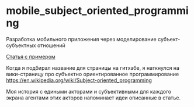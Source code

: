 # mobile_subject_oriented_programming
Разработка мобильного приложения через моделирование субъект-субъектных отношений

[Статья с примером](article_with_example.md)

Когда я подбирал название для страницы на гитхабе, я наткнулся на вики-страницу про субъектно ориентированное программирование
https://en.wikipedia.org/wiki/Subject-oriented_programming

Моя история с едиными акторами и субъективными для каждого экрана агентами этих акторов напоминает идеи описанные в статье.

